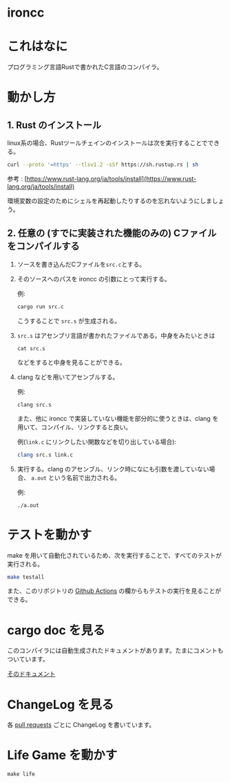 # ironcc

# これはなに
プログラミング言語Rustで書かれたC言語のコンパイラ。

# 動かし方

## 1. Rust のインストール
linux系の場合、Rustツールチェインのインストールは次を実行することでできる。
```bash
curl --proto '=https' --tlsv1.2 -sSf https://sh.rustup.rs | sh
```
参考 : [https://www.rust-lang.org/ja/tools/install](https://www.rust-lang.org/ja/tools/install)

環境変数の設定のためにシェルを再起動したりするのを忘れないようにしましょう。

## 2. 任意の (すでに実装された機能のみの) Cファイルをコンパイルする
1. ソースを書き込んだCファイルを`src.c`とする。
2. そのソースへのパスを ironcc の引数にとって実行する。

    例:
    ```bash
    cargo run src.c
    ```

    こうすることで `src.s` が生成される。
3. `src.s` はアセンブリ言語が書かれたファイルである。中身をみたいときは
    ```
    cat src.s
    ```
    などをすると中身を見ることができる。
4. clang などを用いてアセンブルする。
    
    例:
    ```
    clang src.s
    ```

    また、他に ironcc で実装していない機能を部分的に使うときは、clang を用いて、コンパイル、リンクすると良い。

    例(`link.c` にリンクしたい関数などを切り出している場合):
    ```bash
    clang src.s link.c
    ```
5. 実行する。clang のアセンブル、リンク時になにも引数を渡していない場合、 `a.out` という名前で出力される。

    例:
    ```
    ./a.out
    ```

# テストを動かす
make を用いて自動化されているため、次を実行することで、すべてのテストが実行される。
```bash
make testall
```
また、このリポジトリの [Github Actions](https://github.com/lemolatoon/ironcc/actions) の欄からもテストの実行を見ることができる。

# cargo doc を見る
このコンパイラには自動生成されたドキュメントがあります。たまにコメントもついています。

[そのドキュメント](https://lemolatoon.github.io/ironcc/ironcc/)

# ChangeLog を見る
各 [pull requests](https://github.com/lemolatoon/ironcc/pulls) ごとに ChangeLog を書いています。

# Life Game を動かす
```
make life
```
